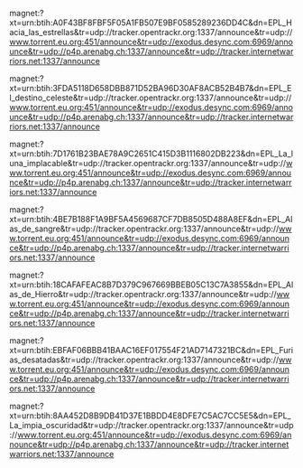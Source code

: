 magnet:?xt=urn:btih:A0F43BF8FBF5F05A1FB507E9BF0585289236DD4C&dn=EPL_Hacia_las_estrellas&tr=udp://tracker.opentrackr.org:1337/announce&tr=udp://www.torrent.eu.org:451/announce&tr=udp://exodus.desync.com:6969/announce&tr=udp://p4p.arenabg.ch:1337/announce&tr=udp://tracker.internetwarriors.net:1337/announce

magnet:?xt=urn:btih:3FDA5118D658DBB871D52BA96D30AF8ACB52B4B7&dn=EPL_El_destino_celeste&tr=udp://tracker.opentrackr.org:1337/announce&tr=udp://www.torrent.eu.org:451/announce&tr=udp://exodus.desync.com:6969/announce&tr=udp://p4p.arenabg.ch:1337/announce&tr=udp://tracker.internetwarriors.net:1337/announce

magnet:?xt=urn:btih:7D1761B23BAE78A9C2651C415D3B1116802DB223&dn=EPL_La_luna_implacable&tr=udp://tracker.opentrackr.org:1337/announce&tr=udp://www.torrent.eu.org:451/announce&tr=udp://exodus.desync.com:6969/announce&tr=udp://p4p.arenabg.ch:1337/announce&tr=udp://tracker.internetwarriors.net:1337/announce

magnet:?xt=urn:btih:4BE7B188F1A9BF5A4569687CF7DB8505D488A8EF&dn=EPL_Alas_de_sangre&tr=udp://tracker.opentrackr.org:1337/announce&tr=udp://www.torrent.eu.org:451/announce&tr=udp://exodus.desync.com:6969/announce&tr=udp://p4p.arenabg.ch:1337/announce&tr=udp://tracker.internetwarriors.net:1337/announce

magnet:?xt=urn:btih:18CAFAFEAC8B7D379C967669BBEB05C13C7A3855&dn=EPL_Alas_de_Hierro&tr=udp://tracker.opentrackr.org:1337/announce&tr=udp://www.torrent.eu.org:451/announce&tr=udp://exodus.desync.com:6969/announce&tr=udp://p4p.arenabg.ch:1337/announce&tr=udp://tracker.internetwarriors.net:1337/announce

magnet:?xt=urn:btih:EBFAF06BBB41BAAC16EF017554F21AD7147321BC&dn=EPL_Furias_desatadas&tr=udp://tracker.opentrackr.org:1337/announce&tr=udp://www.torrent.eu.org:451/announce&tr=udp://exodus.desync.com:6969/announce&tr=udp://p4p.arenabg.ch:1337/announce&tr=udp://tracker.internetwarriors.net:1337/announce

magnet:?xt=urn:btih:8AA452D8B9DB41D37E1BBDD4E8DFE7C5AC7CC5E5&dn=EPL_La_impia_oscuridad&tr=udp://tracker.opentrackr.org:1337/announce&tr=udp://www.torrent.eu.org:451/announce&tr=udp://exodus.desync.com:6969/announce&tr=udp://p4p.arenabg.ch:1337/announce&tr=udp://tracker.internetwarriors.net:1337/announce
